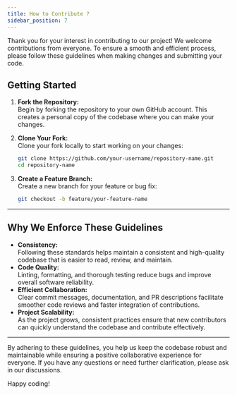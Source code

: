 ```yaml
---
title: How to Contribute ?
sidebar_position: 7
---
```


Thank you for your interest in contributing to our project! We welcome contributions from everyone. To ensure a smooth and efficient process, please follow these guidelines when making changes and submitting your code.


## Getting Started

1. **Fork the Repository:**  
   Begin by forking the repository to your own GitHub account. This creates a personal copy of the codebase where you can make your changes.

2. **Clone Your Fork:**  
   Clone your fork locally to start working on your changes:
   ```bash
   git clone https://github.com/your-username/repository-name.git
   cd repository-name
   ```

3. **Create a Feature Branch:**  
   Create a new branch for your feature or bug fix:
   ```bash
   git checkout -b feature/your-feature-name
   ```

---

## Why We Enforce These Guidelines

- **Consistency:**  
  Following these standards helps maintain a consistent and high-quality codebase that is easier to read, review, and maintain.
- **Code Quality:**  
  Linting, formatting, and thorough testing reduce bugs and improve overall software reliability.
- **Efficient Collaboration:**  
  Clear commit messages, documentation, and PR descriptions facilitate smoother code reviews and faster integration of contributions.
- **Project Scalability:**  
  As the project grows, consistent practices ensure that new contributors can quickly understand the codebase and contribute effectively.

---

By adhering to these guidelines, you help us keep the codebase robust and maintainable while ensuring a positive collaborative experience for everyone. If you have any questions or need further clarification, please ask in our discussions.

Happy coding!
